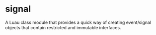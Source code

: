 # signal
A Luau class module that provides a quick way of creating event/signal objects that contain restricted and immutable interfaces.

